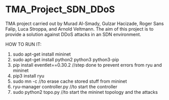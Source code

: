 # TMA_Project_SDN_DDoS
TMA project carried out by Murad Al-Smady, Gulzar Hacizade, Roger Sans Falip, Luca Stroppa, and Arnold Veltmann. The aim of this project is to provide a solution against DDoS attacks in an SDN environment.


HOW TO RUN IT:
1. sudo apt-get install mininet
2. sudo apt-get install python2 python3 python3-pip
3. pip install eventlet==0.30.2 //step done to prevent errors from ryu and mininet
4. pip3 install ryu
5. sudo mn -c //to erase cache stored stuff from mininet
6. ryu-manager controller.py //to start the controller
7. sudo python2 topo.py //to start the mininet topology and the attacks

